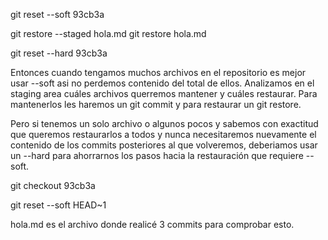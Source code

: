 <!-- CARGAR COMMITS CON GIT RESET --soft -->
git reset --soft 93cb3a
<!-- Este comando mueve el puntero HEAD al commit especificado, pero deja los cambios en el directorio de trabajo y el índice de ensamblaje (staging index) tal como estaban. Es decir, no afecta los archivos en el directorio de trabajo ni los cambios que hayas preparado en el índice de ensamblaje (staging area). Se utiliza principalmente cuando deseas deshacer el último commit, pero mantener los cambios realizados para poder editarlos y volver a confirmarlos mediante el commit.
En resumen, deshace el commit pero mantiene su contenido, estará en el staging area y se podrá volver a commitear o eliminar de allí para hacer un restore al commit anterior al borrado. -->
git restore --staged hola.md <!-- Sacamos los cambios de la staging area, para poder restaurar el  commit seleccionado. --> 
git restore hola.md <!--Restauramos el archivo a la versión del commit indicado en git reset --soft -->

<!-- CARGAR COMMITS CON GIT RESET --HARD -->
git reset --hard 93cb3a 
<!-- Este comando mueve el puntearo HEAD al commit especificado, pero a diferencia de --soft no conserva los cambios realizados posteriormente al commit invocado. Son eliminados del directorio de trabajo (archivos) y del índice de ensamblaje (staging area) -->

Entonces cuando tengamos muchos archivos en el repositorio es mejor usar --soft asi no perdemos contenido del total de ellos. Analizamos en el staging area cuáles archivos querremos mantener y cuáles restaurar. Para mantenerlos les haremos un git commit y para restaurar un git restore.

Pero si tenemos un solo archivo o algunos pocos y sabemos con exactitud que queremos restaurarlos a todos y nunca necesitaremos nuevamente el contenido de los commits posteriores al que volveremos, deberiamos usar un --hard para ahorrarnos los pasos hacia la restauración que requiere --soft.



<!-- VER COMMITS GIT CHECKOUT -->
git checkout 93cb3a
<!-- Tendremos una vista previa de la versión del archivo en ese commit, fines de lectura. -->




<!-- Podemos reemplazar el hash por un esta sintaxis. El número indica cuantos commits se retrocederá. De todas formas no puedo usarla por no tener en el teclado eso y no poder pegar en el bash. -->
git reset --soft HEAD~1

hola.md es el archivo donde realicé 3 commits para comprobar esto.